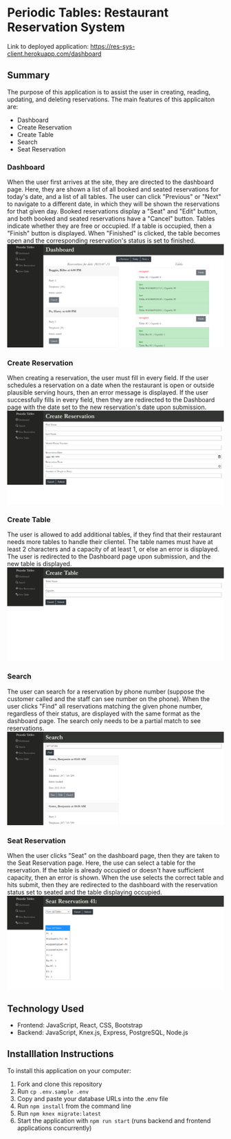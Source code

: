 # Periodic Tables: Restaurant Reservation System
Link to deployed application: https://res-sys-client.herokuapp.com/dashboard

## Summary
The purpose of this application is to assist the user in creating, reading, updating, and deleting reservations. The main features of this applicaiton are:
- Dashboard
- Create Reservation
- Create Table
- Search
- Seat Reservation
### Dashboard
When the user first arrives at the site, they are directed to the dashboard page. Here, they are shown a list of all booked and seated reservations for today's date, and a list of all tables. The user can click "Previous" or "Next" to navigate to a different date, in which they will be shown the reservations for that given day. Booked reservations display a "Seat" and "Edit" button, and both booked and seated reservations have a "Cancel" button. Tables indicate whether they are free or occupied. If a table is occupied, then a "Finish" button is displayed. When "Finished" is clicked, the table becomes open and the corresponding reservation's status is set to finished.
![Dashboard Screenshot](/front-end/public/img/dashboard.png)
### Create Reservation
When creating a reservation, the user must fill in every field. If the user schedules a reservation on a date when the restaurant is open or outside plausible serving hours, then an error message is displayed. If the user successfully fills in every field, then they are redirected to the Dashboard page with the date set to the new reservation's date upon submission.
![Create Reservation Screenshot](/front-end/public/img/create-reservationpng.png)
### Create Table
The user is allowed to add additional tables, if they find that their restaurant needs more tables to handle their clientel. The table names must have at least 2 characters and a capacity of at least 1, or else an error is displayed. The user is redirected to the Dashboard page upon submission, and the new table is displayed. 
![Create Table Screenshot](/front-end/public/img/create-table.png)
### Search
The user can search for a reservation by phone number (suppose the customer called and the staff can see number on the phone). When the user clicks "Find" all reservations matching the given phone number, regardless of their status, are displayed with the same format as the dashboard page. The search only needs to be a partial match to see reservations.
![Search Screenshot](/front-end/public/img/search2.png)
### Seat Reservation
When the user clicks "Seat" on the dashboard page, then they are taken to the Seat Reservation page. Here, the use can select a table for the reservation. If the table is already occupied or doesn't have sufficient capacity, then an error is shown. When the use selects the correct table and hits submit, then they are redirected to the dashboard with the reservation status set to seated and the table displaying occupied.
![Seat Reservation Screenshot](/front-end/public/img/seat-reservation.png)
## Technology Used
- Frontend: JavaScript, React, CSS, Bootstrap
- Backend: JavaScript, Knex.js, Express, PostgreSQL, Node.js
## Installlation Instructions
To install this application on your computer:
1. Fork and clone this repository
1. Run `cp .env.sample .env`
1. Copy and paste your database URLs into the .env file
1. Run `npm install` from the command line
1. Run `npm knex migrate:latest`
1. Start the application with `npm run start` (runs backend and frontend applications concurrently)